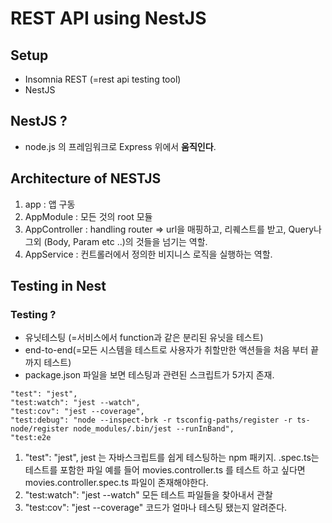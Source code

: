 # REST API using NestJS

## Setup
  - Insomnia REST (=rest api testing tool)
  - NestJS

## NestJS ?
  - node.js 의 프레임워크로 Express  위에서 **움직인다**.

## Architecture of NESTJS
  1. app : 앱 구동
  2. AppModule : 모든 것의 root 모듈
  3. AppController : handling router => url을 매핑하고, 리퀘스트를 받고, Query나 그외 (Body, Param etc ..)의 것들을 넘기는 역할.
  4. AppService : 컨트롤러에서 정의한 비지니스 로직을 실행하는 역할.

## Testing in Nest

 ### Testing ? 
 - 유닛테스팅 (=서비스에서 function과 같은 분리된 유닛을   테스트)  
 - end-to-end(=모든 시스템을 테스트로 사용자가 취할만한 액션들을 처음 부터 끝까지 테스트)
 - package.json 파일을 보면 테스팅과 관련된 스크립트가 5가지 존재.
~~~
"test": "jest",
"test:watch": "jest --watch",
"test:cov": "jest --coverage",
"test:debug": "node --inspect-brk -r tsconfig-paths/register -r ts-node/register node_modules/.bin/jest --runInBand",
"test:e2e
~~~    
1. "test": "jest",
   jest 는 자바스크립트를 쉽게 테스팅하는 npm 패키지.
   .spec.ts는 테스트를 포함한 파일 예를 들어 movies.controller.ts 를 테스트 하고 싶다면 movies.controller.spec.ts 파일이 존재해야한다.
2. "test:watch": "jest --watch"
    모든 테스트 파일들을 찾아내서 관찰
3.  "test:cov": "jest --coverage"
    코드가 얼마나 테스팅 됐는지 알려준다.
